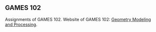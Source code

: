 ## GAMES 102
Assignments of GAMES 102. Website of GAMES 102: [Geometry Modeling and Processing](http://staff.ustc.edu.cn/~lgliu/Courses/GAMES102_2020/default.html).